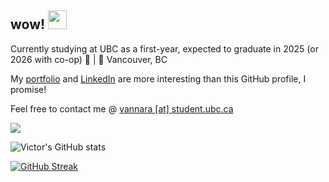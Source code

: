 <h2>wow! <img src="https://raw.githubusercontent.com/MartinHeinz/MartinHeinz/master/wave.gif" width="30px"></h2>

<p>Currently studying at UBC as a first-year, expected to graduate in 2025 (or 2026 with co-op) 👀 | 🌳 Vancouver, BC</p>
<p>My <a href="https://victorvannara.com/">portfolio</a> and <a href="https://www.linkedin.com/in/victor-vannara/">LinkedIn</a> are more interesting than this GitHub profile, I promise!</p>
<p>Feel free to contact me @ <a href="mailto:vannara@student.ubc.ca">vannara [at] student.ubc.ca</a></p>

![](https://komarev.com/ghpvc/?username=voctory&color=blueviolet)

![Victor's GitHub stats](https://github-readme-stats.vercel.app/api?username=voctory&show_icons=true&theme=radical)

[![GitHub Streak](https://github-readme-streak-stats.herokuapp.com/?user=voctory&theme=dark)](https://git.io/streak-stats)



<!---
- 👀 I’m interested in ...
- 🌱 I’m currently learning ...
- 💞️ I’m looking to collaborate on ...
- 📫 How to reach me ...

voctory/voctory is a ✨ special ✨ repository because its `README.md` (this file) appears on your GitHub profile.
You can click the Preview link to take a look at your changes.
--->
